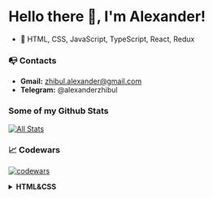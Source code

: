 # Hello there 👋, I'm Alexander!

- 🚀 HTML, CSS, JavaScript, TypeScript, React, Redux

### 📭 Contacts 
- **Gmail:** zhibul.alexander@gmail.com
- **Telegram:** @alexanderzhibul

### Some of my Github Stats
[![All Stats](https://github-readme-stats-axpwmfcg3.vercel.app/api?username=Zhibul-Alexander&show_icons=true&include_all_commits=true&count_private=true&hide=contribs)](https://github.com/pedes/github-readme-stats)

### 📈 Codewars
[![codewars](https://www.codewars.com/users/Zhibul-Alexander/badges/large)](https://www.codewars.com/users/Zhibul-Alexander)   

<details><summary><b>HTML&CSS</b></summary>
  <ul>
    <li><a href="https://zhibul-alexander.github.io/Full-page-slider/" target="_blank" rel="noopener">Full page slider</a></li>
    <li><a href="https://zhibul-alexander.github.io/Gallery-of-cards/" target="_blank" rel="noopener">Gallery of cards</a></li>
    <li><a href="https://zhibul-alexander.github.io/Robot-fullpage/" target="_blank" rel="noopener">Robot full page</a></li>
    <li><a href="https://github.com/Zhibul-Alexander/Konstruct/" target="_blank" rel="noopener">Konstruct</a></li>
    <li><a href="https://zhibul-alexander.github.io/Awesome/" target="_blank" rel="noopener">Awesome</a></li>
    <li><a href="https://zhibul-alexander.github.io/ACME/" target="_blank" rel="noopener">ACME</a></li>
  </ul>
</details>
